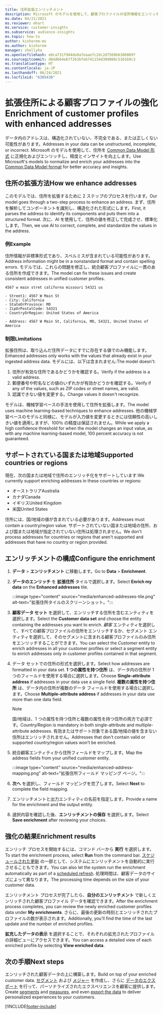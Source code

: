 ```yaml
---
title: 住所拡張エンリッチメント
description: Microsoft のモデルを使用して、顧客プロファイルの住所情報をエンリッチおよび正規化します。
ms.date: 04/21/2021
ms.reviewer: mhart
ms.service: customer-insights
ms.subservice: audience-insights
ms.topic: how-to
author: kishorem-ms
ms.author: kishorem
manager: shellyha
ms.openlocfilehash: e0ca731f944da9a7eaae7c2dc2d7568b6386089f
ms.sourcegitcommit: d84d664e67f263bfeb741154d309088c5101b9c3
ms.translationtype: HT
ms.contentlocale: ja-JP
ms.lasthandoff: 06/24/2021
ms.locfileid: "6305438"
---
```

# <a name="enrichment-of-customer-profiles-with-enhanced-addresses"></a><span data-ttu-id="ad3f0-103">拡張住所による顧客プロファイルの強化</span><span class="sxs-lookup"><span data-stu-id="ad3f0-103">Enrichment of customer profiles with enhanced addresses</span></span>

<span data-ttu-id="ad3f0-104">データ内のアドレスは、構造化されていない、不完全である、または正しくない可能性があります。</span><span class="sxs-lookup"><span data-stu-id="ad3f0-104">Addresses in your data can be unstructured, incomplete, or incorrect.</span></span> <span data-ttu-id="ad3f0-105">Microsoft のモデルを使用して、住所を [Common Data Model 形式](/common-data-model/schema/core/applicationcommon/address) に正規化およびエンリッチし、精度とインサイトを向上します。</span><span class="sxs-lookup"><span data-stu-id="ad3f0-105">Use Microsoft's models to normalize and enrich your addresses into the [Common Data Model format](/common-data-model/schema/core/applicationcommon/address) for better accuracy and insights.</span></span>

## <a name="how-we-enhance-addresses"></a><span data-ttu-id="ad3f0-106">住所の拡張方法</span><span class="sxs-lookup"><span data-stu-id="ad3f0-106">How we enhance addresses</span></span>

<span data-ttu-id="ad3f0-107">このモデルでは、住所を拡張するために 2 ステップのプロセスを行います。</span><span class="sxs-lookup"><span data-stu-id="ad3f0-107">Our model goes through a two-step process to enhance an address.</span></span> <span data-ttu-id="ad3f0-108">まず、住所を解析してコンポーネントを識別し、構造化された形式にします。</span><span class="sxs-lookup"><span data-stu-id="ad3f0-108">First, it parses the address to identify its components and puts them into a structured format.</span></span> <span data-ttu-id="ad3f0-109">次に、AI を使用して、住所の値を修正して完成させ、標準化します。</span><span class="sxs-lookup"><span data-stu-id="ad3f0-109">Then, we use AI to correct, complete, and standardize the values in the address.</span></span>

### <a name="example"></a><span data-ttu-id="ad3f0-110">例</span><span class="sxs-lookup"><span data-stu-id="ad3f0-110">Example</span></span>

<span data-ttu-id="ad3f0-111">住所情報が非標準形式であり、スペルミスが含まれている可能性があります。</span><span class="sxs-lookup"><span data-stu-id="ad3f0-111">Address information might be in a nonstandard format and contain spelling errors.</span></span> <span data-ttu-id="ad3f0-112">モデルでは、これらの問題を修正し、統合顧客プロファイルに一貫のある住所を作成できます。</span><span class="sxs-lookup"><span data-stu-id="ad3f0-112">The model can fix these issues and create consistent addresses in unified customer profiles.</span></span>

```Input
4567 w main stret californa missouri 54321 us
```

```Output
- Street1: 4567 W Main St
- City: California
- StateOrProvince: MO
- ZipOrPostalCode: 54321
- CountryOrRegion: United States of America

- Address: 4567 W Main St, California, MO, 54321, United States of America
```

### <a name="limitations"></a><span data-ttu-id="ad3f0-113">制限</span><span class="sxs-lookup"><span data-stu-id="ad3f0-113">Limitations</span></span>

<span data-ttu-id="ad3f0-114">拡張住所は、取り込んだ住所データにすでに存在する値でのみ機能します。</span><span class="sxs-lookup"><span data-stu-id="ad3f0-114">Enhanced addresses only works with the values that already exist in your ingested address data.</span></span> <span data-ttu-id="ad3f0-115">モデルには、以下は含まれません:</span><span class="sxs-lookup"><span data-stu-id="ad3f0-115">The model doesn't:</span></span> 

1. <span data-ttu-id="ad3f0-116">住所が有効な住所であるかどうかを確認する。</span><span class="sxs-lookup"><span data-stu-id="ad3f0-116">Verify if the address is a valid address.</span></span>
2. <span data-ttu-id="ad3f0-117">郵便番号や町名などの値のいずれかが有効かどうかを確認する。</span><span class="sxs-lookup"><span data-stu-id="ad3f0-117">Verify if any of the values, such as ZIP codes or street names, are valid.</span></span>
3. <span data-ttu-id="ad3f0-118">認識できない値を変更する。</span><span class="sxs-lookup"><span data-stu-id="ad3f0-118">Change values it doesn't recognize.</span></span>

<span data-ttu-id="ad3f0-119">モデルは、機械学習ベースの手法を使用して住所を拡張します。</span><span class="sxs-lookup"><span data-stu-id="ad3f0-119">The model uses machine learning-based techniques to enhance addresses.</span></span> <span data-ttu-id="ad3f0-120">他の機械学習ベースのモデルと同様に、モデルが入力値を変更するときには信頼性の高いしきい値を適用しますが、100％ の精度は保証されません。</span><span class="sxs-lookup"><span data-stu-id="ad3f0-120">While we apply a high confidence threshold for when the model changes an input value, as with any machine learning-based model, 100 percent accuracy is not guaranteed.</span></span>

## <a name="supported-countries-or-regions"></a><span data-ttu-id="ad3f0-121">サポートされている国または地域</span><span class="sxs-lookup"><span data-stu-id="ad3f0-121">Supported countries or regions</span></span>

<span data-ttu-id="ad3f0-122">現在、次の国または地域で住所のエンリッチ化をサポートしています:</span><span class="sxs-lookup"><span data-stu-id="ad3f0-122">We currently support enriching addresses in these countries or regions:</span></span> 

- <span data-ttu-id="ad3f0-123">オーストラリア</span><span class="sxs-lookup"><span data-stu-id="ad3f0-123">Australia</span></span>
- <span data-ttu-id="ad3f0-124">カナダ</span><span class="sxs-lookup"><span data-stu-id="ad3f0-124">Canada</span></span>
- <span data-ttu-id="ad3f0-125">イギリス</span><span class="sxs-lookup"><span data-stu-id="ad3f0-125">United Kingdom</span></span>
- <span data-ttu-id="ad3f0-126">米国</span><span class="sxs-lookup"><span data-stu-id="ad3f0-126">United States</span></span>

<span data-ttu-id="ad3f0-127">住所には、国/地域の値が含まれている必要があります。</span><span class="sxs-lookup"><span data-stu-id="ad3f0-127">Addresses must contain a country/region value.</span></span> <span data-ttu-id="ad3f0-128">サポートされていない国または地域の住所、および国または地域が指定されていない住所は処理されません。</span><span class="sxs-lookup"><span data-stu-id="ad3f0-128">We don't process addresses for countries or regions that aren't supported and addresses that have no country or region provided.</span></span>

## <a name="configure-the-enrichment"></a><span data-ttu-id="ad3f0-129">エンリッチメントの構成</span><span class="sxs-lookup"><span data-stu-id="ad3f0-129">Configure the enrichment</span></span>

1. <span data-ttu-id="ad3f0-130">**データ** > **エンリッチメント** に移動します。</span><span class="sxs-lookup"><span data-stu-id="ad3f0-130">Go to **Data** > **Enrichment**.</span></span>

1. <span data-ttu-id="ad3f0-131">**データのエンリッチ** を **拡張住所** タイルで選択します。</span><span class="sxs-lookup"><span data-stu-id="ad3f0-131">Select **Enrich my data** on the **Enhanced addresses** tile.</span></span>

   :::image type="content" source="media/enhanced-addresses-tile.png" alt-text="拡張住所タイルのスクリーンショット。":::

1. <span data-ttu-id="ad3f0-133">**顧客データ セット** を選択して、エンリッチする住所を含むエンティティを選択します。</span><span class="sxs-lookup"><span data-stu-id="ad3f0-133">Select the **Customer data set** and choose the entity containing the addresses you want to enrich.</span></span> <span data-ttu-id="ad3f0-134">*顧客* エンティティを選択して、すべての顧客プロファイルの住所をエンリッチするか、セグメント エンティティを選択して、そのセグメントに含まれる顧客プロファイルのみ住所をエンリッチすることができます。</span><span class="sxs-lookup"><span data-stu-id="ad3f0-134">You can select the *Customer* entity to enrich addresses in all your customer profiles or select a segment entity to enrich addresses only in customer profiles contained in that segment.</span></span>

1. <span data-ttu-id="ad3f0-135">データ セットでの住所の形式を選択します。</span><span class="sxs-lookup"><span data-stu-id="ad3f0-135">Select how addresses are formatted in your data set.</span></span> <span data-ttu-id="ad3f0-136">**1 つの属性を持つ住所** は、データ内の住所が 1 つのフィールドを使用する場合に選択します。</span><span class="sxs-lookup"><span data-stu-id="ad3f0-136">Choose **Single-attribute address** if addresses in your data use a single field.</span></span> <span data-ttu-id="ad3f0-137">**複数の属性を持つ住所** は、データ内の住所が複数のデータ フィールドを使用する場合に選択します。</span><span class="sxs-lookup"><span data-stu-id="ad3f0-137">Choose **Multiple-attribute address** if addresses in your data use more than one data field.</span></span>

   > [!NOTE]
   > <span data-ttu-id="ad3f0-138">国/地域は、1 つの属性を持つ住所と複数の属性を持つ住所の両方で必須です。</span><span class="sxs-lookup"><span data-stu-id="ad3f0-138">Country/Region is mandatory in both single-attribute and multiple-attribute addresses.</span></span> <span data-ttu-id="ad3f0-139">有効またはサポート対象である国/地域の値を含まない住所はエンリッチされません。</span><span class="sxs-lookup"><span data-stu-id="ad3f0-139">Addresses that don't contain valid or supported country/region values won't be enriched.</span></span>

1.  <span data-ttu-id="ad3f0-140">統合顧客エンティティから住所フィールドをマップします。</span><span class="sxs-lookup"><span data-stu-id="ad3f0-140">Map the address fields from your unified customer entity.</span></span>

    :::image type="content" source="media/enhanced-address-mapping.png" alt-text="拡張住所フィールド マッピング ページ。":::

1. <span data-ttu-id="ad3f0-142">**次へ** を選択し、フィールド マッピングを完了します。</span><span class="sxs-lookup"><span data-stu-id="ad3f0-142">Select **Next** to complete the field mapping.</span></span>

1. <span data-ttu-id="ad3f0-143">エンリッチメントと出力エンティティの名前を指定します。</span><span class="sxs-lookup"><span data-stu-id="ad3f0-143">Provide a name for the enrichment and the output entity.</span></span>

1. <span data-ttu-id="ad3f0-144">選択内容を確認した後、**エンリッチメントの保存** を選択します。</span><span class="sxs-lookup"><span data-stu-id="ad3f0-144">Select **Save enrichment** after reviewing your choices.</span></span>

## <a name="enrichment-results"></a><span data-ttu-id="ad3f0-145">強化の結果</span><span class="sxs-lookup"><span data-stu-id="ad3f0-145">Enrichment results</span></span>

<span data-ttu-id="ad3f0-146">エンリッチ プロセスを開始するには、コマンド バーから **実行** を選択します。</span><span class="sxs-lookup"><span data-stu-id="ad3f0-146">To start the enrichment process, select **Run** from the command bar.</span></span> <span data-ttu-id="ad3f0-147">[スケジュールされた更新](system.md#schedule-tab) の一部として、システムにエンリッチメントを自動的に実行させることもできます。</span><span class="sxs-lookup"><span data-stu-id="ad3f0-147">You can also let the system run the enrichment automatically as part of a [scheduled refresh](system.md#schedule-tab).</span></span> <span data-ttu-id="ad3f0-148">処理時間は、顧客データのサイズによって異なります。</span><span class="sxs-lookup"><span data-stu-id="ad3f0-148">The processing time depends on the size of your customer data.</span></span>

<span data-ttu-id="ad3f0-149">エンリッチメント プロセスが完了したら、**自分のエンリッチメント** で新しくエンリッチされた顧客プロファイル データを確認できます。</span><span class="sxs-lookup"><span data-stu-id="ad3f0-149">After the enrichment process completes, you can review the newly enriched customer profiles data under **My enrichments**.</span></span> <span data-ttu-id="ad3f0-150">さらに、最後の更新の時刻とエンリッチされたプロファイルの数が表示されます。</span><span class="sxs-lookup"><span data-stu-id="ad3f0-150">Additionally, you'll find the time of the last update and the number of enriched profiles.</span></span>

<span data-ttu-id="ad3f0-151">**拡充したデータの表示** を選択することで、それぞれの拡充されたプロファイルの詳細ビューにアクセスできます。</span><span class="sxs-lookup"><span data-stu-id="ad3f0-151">You can access a detailed view of each enriched profile by selecting **View enriched data**.</span></span>

## <a name="next-steps"></a><span data-ttu-id="ad3f0-152">次の手順</span><span class="sxs-lookup"><span data-stu-id="ad3f0-152">Next steps</span></span>

<span data-ttu-id="ad3f0-153">エンリッチされた顧客データの上に構築します。</span><span class="sxs-lookup"><span data-stu-id="ad3f0-153">Build on top of your enriched customer data.</span></span> <span data-ttu-id="ad3f0-154">[セグメント](segments.md) および [メジャー](measures.md) を作成し、さらに [データのエクスポート](export-destinations.md) を行って、パーソナライズされたエクスペリエンスを顧客に提供します。</span><span class="sxs-lookup"><span data-stu-id="ad3f0-154">Create [segments](segments.md) and [measures](measures.md), and even [export the data](export-destinations.md) to deliver personalized experiences to your customers.</span></span>

[!INCLUDE[footer-include](../includes/footer-banner.md)]
